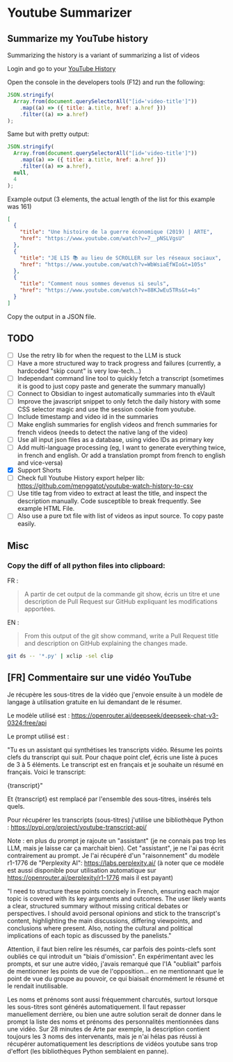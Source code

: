 # Youtube Summarizer

## Summarize my YouTube history

Summarizing the history is a variant of summarizing a list of videos

Login and go to your [YouTube History](https://www.youtube.com/feed/history)

Open the console in the developers tools (F12) and run the following:

```javascript
JSON.stringify(
  Array.from(document.querySelectorAll("[id='video-title']"))
    .map((a) => ({ title: a.title, href: a.href }))
    .filter((a) => a.href)
);
```

Same but with pretty output:

```javascript
JSON.stringify(
  Array.from(document.querySelectorAll("[id='video-title']"))
    .map((a) => ({ title: a.title, href: a.href }))
    .filter((a) => a.href),
  null,
  4
);
```

Example output (3 elements, the actual length of the list for this example was 161)

```json
[
  {
    "title": "Une histoire de la guerre économique (2019) | ARTE",
    "href": "https://www.youtube.com/watch?v=7__pNSLVgsU"
  },
  {
    "title": "JE LIS 📚 au lieu de SCROLLER sur les réseaux sociaux",
    "href": "https://www.youtube.com/watch?v=WbWsiaEfWIo&t=105s"
  },
  {
    "title": "Comment nous sommes devenus si seuls",
    "href": "https://www.youtube.com/watch?v=88KJwEu5TRs&t=4s"
  }
]
```

Copy the output in a JSON file.

## TODO

- [ ] Use the retry lib for when the request to the LLM is stuck
- [ ] Have a more structured way to track progress and failures (currently, a hardcoded "skip count" is very low-tech...)
- [ ] Independant command line tool to quickly fetch a transcript (sometimes it is good to just copy paste and generate the summary manually)
- [ ] Connect to Obsidian to ingest automatically summaries into th eVault
- [ ] Improve the javascript snippet to only fetch the daily history with some CSS selector magic and use the session cookie from youtube.
- [ ] Include timestamp and video id in the summaries
- [ ] Make english summaries for english videos and french summaries for french videos (needs to detect the native lang of the video)
- [ ] Use all input json files as a database, using video IDs as primary key
- [ ] Add multi-language processing (eg, I want to generate everything twice, in french and english. Or add a translation prompt from french to english and vice-versa)
- [x] Support Shorts
- [ ] Check full Youtube History export helper lib: https://github.com/menggatot/youtube-watch-history-to-csv
- [ ] Use title tag from video to extract at least the title, and inspect the description manually. Code susceptible to break frequently. See example HTML File.
- [ ] Also use a pure txt file with list of videos as input source. To copy paste easily.

## Misc 

### Copy the diff of all python files into clipboard:


FR : 

> A partir de cet output de la commande git show, écris un titre et une description de Pull Request sur GitHub expliquant les modifications apportées.

EN : 

> From this output of the git show command, write a Pull Request title and description on GitHub explaining the changes made.


```bash
git ds -- '*.py' | xclip -sel clip
```

## [FR] Commentaire sur une vidéo YouTube

Je récupère les sous-titres de la vidéo que j'envoie ensuite à un modèle de langage à utilisation gratuite en lui demandant de le résumer.

Le modèle utilisé est : https://openrouter.ai/deepseek/deepseek-chat-v3-0324:free/api

Le prompt utilisé est :

"Tu es un assistant qui synthétises les transcripts vidéo.
Résume les points clefs du transcript qui suit.
Pour chaque point clef, écris une liste à puces de 3 à 5 éléments.
Le transcript est en français et je souhaite un résumé en français.
Voici le transcript:

{transcript}"

Et {transcript} est remplacé par l'ensemble des sous-titres, insérés tels quels.

Pour récupérer les transcripts (sous-titres) j'utilise une bibliothèque Python : https://pypi.org/project/youtube-transcript-api/

Note : en plus du prompt je rajoute un "assistant" (je ne connais pas trop les LLM, mais je laisse car ça marchait bien). Cet "assistant", je ne l'ai pas écrit contrairement au prompt. Je l'ai récupéré d'un "raisonnement" du modèle r1-1776 de "Perplexity AI": https://labs.perplexity.ai/ (à noter que ce modèle est aussi disponible pour utilisation automatique sur https://openrouter.ai/perplexity/r1-1776 mais il est payant)

"I need to structure these points concisely in French,
ensuring each major topic is covered with its key arguments and outcomes.
The user likely wants a clear, structured summary without missing critical debates or perspectives.
I should avoid personal opinions and stick to the transcript's content,
highlighting the main discussions, differing viewpoints, and conclusions where present.
Also, noting the cultural and political implications of each topic as discussed by the panelists."

Attention, il faut bien relire les résumés, car parfois des points-clefs sont oubliés ce qui introduit un "biais d'omission". En expérimentant avec les prompts, et sur une autre vidéo, j'avais remarqué que l'IA "oubliait" parfois de mentionner les points de vue de l'opposition... en ne mentionnant que le point de vue du groupe au pouvoir, ce qui biaisait énormément le résumé et le rendait inutilisable.

Les noms et prénoms sont aussi fréquemment charcutés, surtout lorsque les sous-titres sont générés automatiquement. Il faut repasser manuellement derrière, ou bien une autre solution serait de donner dans le prompt la liste des noms et prénoms des personnalités mentionnées dans une vidéo. Sur 28 minutes de Arte par exemple, la description contient toujours les 3 noms des intervenants, mais je n'ai hélas pas réussi à récupérer automatiquement les descriptions de vidéos youtube sans trop d'effort (les bibliothèques Python semblaient en panne).


